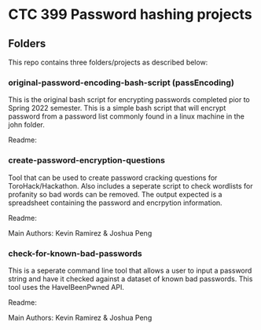 # CTC 399 Password hashing projects


## Folders
This repo contains three folders/projects as described below:

### original-password-encoding-bash-script (passEncoding)
This is the original bash script for encrypting passwords completed pior to Spring 2022 semester.  This is a simple bash script that will encrypt password from a password list commonly found in a linux machine in the john folder. 

Readme:

### create-password-encryption-questions
Tool that can be used to create password cracking questions for ToroHack/Hackathon.  Also includes a seperate script to check wordlists for profanity so bad words can be removed.  The output expected is a spreadsheet containing the password and encrpytion information.

Readme: 

Main Authors: Kevin Ramirez & Joshua Peng

### check-for-known-bad-passwords
This is a seperate command line tool that allows a user to input a password string and have it checked against a dataset of known bad passwords.  This tool uses the HaveIBeenPwned API.

Readme: 

Main Authors: Kevin Ramirez & Joshua Peng